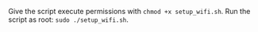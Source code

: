 Give the script execute permissions with `chmod +x setup_wifi.sh`.
Run the script as root: `sudo ./setup_wifi.sh`.